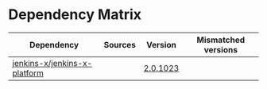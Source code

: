 # Dependency Matrix

Dependency | Sources | Version | Mismatched versions
---------- | ------- | ------- | -------------------
[jenkins-x/jenkins-x-platform](https://github.com/jenkins-x/jenkins-x-platform.git) |  | [2.0.1023](https://github.com/jenkins-x/jenkins-x-platform/releases/tag/v2.0.1023) | 
